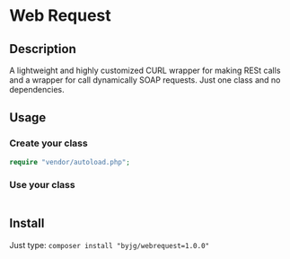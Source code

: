 # Web Request

## Description

A lightweight and highly customized CURL wrapper for making RESt calls and a wrapper for call dynamically SOAP requests.
Just one class and no dependencies. 

## Usage

### Create your class

```php
require "vendor/autoload.php";
```



### Use your class

```php
```

## Install

Just type: `composer install "byjg/webrequest=1.0.0"`


